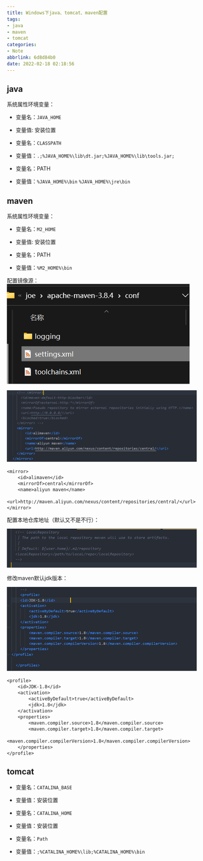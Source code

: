 ```yaml
---
title: Windows下java、tomcat、maven配置
tags: 
- java 
- maven 
- tomcat
categories:
- Note
abbrlink: 6d8d84b0
date: 2022-02-18 02:18:56
---
```


## java

系统属性环境变量：

- 变量名：`JAVA_HOME`

- 变量值:   安装位置

- 变量名：`CLASSPATH`
- 变量值：`.;%JAVA_HOME%\lib\dt.jar;%JAVA_HOME%\lib\tools.jar; `
- 变量名：PATH
- 变量值：`%JAVA_HOME%\bin`   `%JAVA_HOME%\jre\bin`

## maven

系统属性环境变量：

- 变量名：`M2_HOME`

- 变量值:   安装位置

- 变量名：PATH
- 变量值：`%M2_HOME%\bin` 

配置镜像源：![image-20220218025633734](../assets/img/Windows下java、tomcat、maven配置/image-20220218025633734.png)

![image-20220218030436964](../assets/img/Windows下java、tomcat、maven配置/image-20220218030436964.png)

```
<mirror>
    <id>alimaven</id>
    <mirrorOf>central</mirrorOf>
    <name>aliyun maven</name>
    <url>http://maven.aliyun.com/nexus/content/repositories/central/</url>
</mirror>
```

配置本地仓库地址（默认又不是不行）：

![image-20220218030609040](../assets/img/Windows下java、tomcat、maven配置/image-20220218030609040.png)

修改maven默认jdk版本：

![image-20220218030943033](../assets/img/Windows下java、tomcat、maven配置/image-20220218030943033.png)

```
<profile>     
    <id>JDK-1.8</id>       
    <activation>       
        <activeByDefault>true</activeByDefault>       
        <jdk>1.8</jdk>       
    </activation>       
    <properties>       
        <maven.compiler.source>1.8</maven.compiler.source>       
        <maven.compiler.target>1.8</maven.compiler.target>       
        <maven.compiler.compilerVersion>1.8</maven.compiler.compilerVersion>       
    </properties>       
</profile>

```

## tomcat

- 变量名：`CATALINA_BASE`

- 变量值：安装位置

- 变量名：`CATALINA_HOME`

- 变量值：安装位置

- 变量名：`Path`

- 变量值：`;%CATALINA_HOME%\lib;%CATALINA_HOME%\bin`



